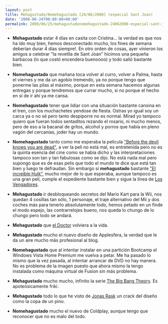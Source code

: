 ```yaml
---
layout: post
title: Mehagustado/Nomehagustado [24/06/2008] (especial Sant Joan)
date: '2008-06-24T00:00:00+00:00'
permalink: 2008/06/25/mehagustadonomehagustado-24062008-especial-sant-joan/
---
```

- <strong>Mehagustado</strong> estar 4 días en casita con Cristina... la verdad es que nos ha ido muy bien, hemos desconectado mucho, los fines de semana deberían durar 4 días siempre!. En otro orden de cosas, ayer vinieron los amigos a celebrar "la revetlla de Sant Joan" hicimos una pequeña barbacoa (lo que costó encendera buenoooo) y todo salió bastante bien.

- <strong>Nomehagustado</strong> que mañana toca volver al curro, volver a Palma, hasta el viernes y me da un agobio tremendo, ya no porque tengo que ponerme las pilas al máximo, porque en esta semana hacemos algunas entregas y porque tendremos que currar mucho, si no porque el hecho en sí de ir ahí ya me cansa.

- <strong>Nomehagustado</strong> tener que lidiar con una situación bastante cansina en el tren, con los muchachetes yendose de fiesta. Ostras yo igual soy un carca ya o no sé pero tanto despiporre no es normal. Mirad yo tampoco quiero que fueran todos sentaditos rezando el rosario, ni mucho menos, pero de eso a la bacanal de gritos, alcohol y porros que había en pleno vagón del cercanías, joder hay un mundo. 

- <strong>Nomehagustado</strong> tanto como me esperaba la película <a href="http://www.imdb.com/title/tt0292963/">"Before the devil knows you are dead"</a>, a ver la peli no está mal, es entretenida pero no es la quinta esencia del cine como se había dicho y las interpretaciones tampoco son tan y tan fabulosas como se dijo. No está nada mal pero supongo que es de esas pelis que todo el mundo te dice que está tan bien y luego te defraudan. Sin embargo sí <strong>mehagustado</strong> bastante <a href="http://incrediblehulk.marvel.com/">"El increíble Hulk"</a>, mucho mejor de lo que esperaba, aunque tampoco es una gran peli, cumple el expediente bastante bien y sigue la línea de <a href="http://en.wikipedia.org/wiki/Avengers_(comics)">Los Vengadores</a>.

- <strong>Mehagustado</strong> ir desbloqueando secretos del Mario Kart para la Wii, nos quedan 4 cosillas tan sólo, 1 personaje, el traje alternativo del Mii y dos coches más para tenerlo absolutamente todo, hemos petado en un finde el modo espejo, las contrarrelojes bueno, nos queda lo chungo de lo chungo pero todo se andará.

- <strong>Mehagustado</strong> que <a href="http://thinkwasabi.com">el Doctor</a> volviera a la vida.

- <strong>Mehagustado</strong> mucho el nuevo diseño de Applesfera, la verdad que le da un aire mucho más profesional al blog.

- <strong>Nomehagustado</strong> que al intentar instalar en una partición Bootcamp el Windows Vista Home Premium me vuelva a petar. Me ha pasado lo mismo que la vez pasada, al intentar arrancar de DVD no hay manera. No es problema de la imagen puesto que ahora mismo la tengo instalada como máquina virtual de Fusion sin más problema.

- <strong>Mehagustado</strong> mucho mucho, infinito la serie <a href="http://es.wikipedia.org/wiki/The_Big_Bang_Theory">The Big Bang Theory</a>. Es apoteósicamente friki. 

- <strong>Mehagustado</strong> todo lo que he visto de <a href="http://jonasraskdesign.com">Jonas Rask</a> un crack del diseño como la copa de un pino. 

- <strong>Nomehagustado</strong> mucho el nuevo de Coldplay, aunque tengo que reconocer que no es malo del todo.
